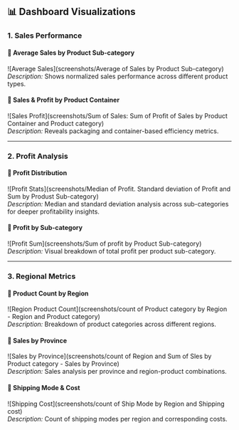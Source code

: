 ## 📊 Dashboard Visualizations

### 1. Sales Performance

#### 🔹 Average Sales by Product Sub-category  
![Average Sales](screenshots/Average of Sales by Product Sub-category)  
*Description:* Shows normalized sales performance across different product types.

#### 🔹 Sales & Profit by Product Container  
![Sales Profit](screenshots/Sum of Sales: Sum of Profit of Sales by Product Container and Product category)  
*Description:* Reveals packaging and container-based efficiency metrics.

---

### 2. Profit Analysis

#### 🔹 Profit Distribution  
![Profit Stats](screenshots/Median of Profit. Standard deviation of Profit and Sum by Produst Sub-category)  
*Description:* Median and standard deviation analysis across sub-categories for deeper profitability insights.

#### 🔹 Profit by Sub-category  
![Profit Sum](screenshots/Sum of profit by Product Sub-category)  
*Description:* Visual breakdown of total profit per product sub-category.

---

### 3. Regional Metrics

#### 🔹 Product Count by Region  
![Region Product Count](screenshots/count of Product category by Region - Region and Product category)  
*Description:* Breakdown of product categories across different regions.

#### 🔹 Sales by Province  
![Sales by Province](screenshots/count of Region and Sum of Sles by Product category - Sales by Province)  
*Description:* Sales analysis per province and region-product combinations.

#### 🔹 Shipping Mode & Cost  
![Shipping Cost](screenshots/count of Ship Mode by Region and Shipping cost)  
*Description:* Count of shipping modes per region and corresponding costs.
